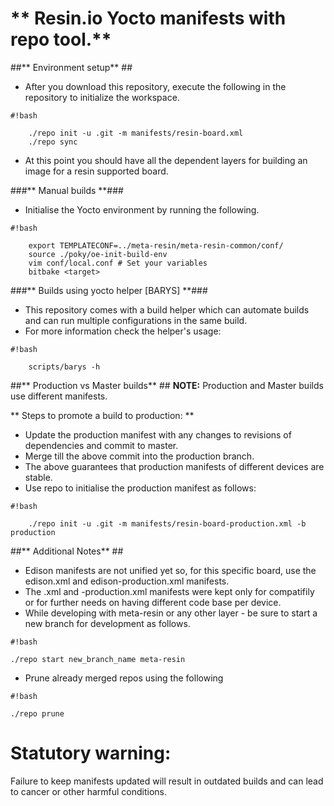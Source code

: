 # ** Resin.io Yocto manifests with repo tool.** #

##** Environment setup** ##

* After you download this repository, execute the following in the repository to initialize the workspace.
```
#!bash

    ./repo init -u .git -m manifests/resin-board.xml
    ./repo sync
```
* At this point you should have all the dependent layers for building an image for a resin supported board.

###** Manual builds **###
* Initialise the Yocto environment by running the following.
```
#!bash

    export TEMPLATECONF=../meta-resin/meta-resin-common/conf/
    source ./poky/oe-init-build-env
    vim conf/local.conf # Set your variables
    bitbake <target>
```

###** Builds using yocto helper [BARYS] **###
* This repository comes with a build helper which can automate builds and can run multiple configurations in the same build.
* For more information check the helper's usage:
```
#!bash

    scripts/barys -h
```

##** Production vs Master builds** ##
**NOTE:** Production and Master builds use different manifests.

** Steps to promote a build to production: **

* Update the production manifest with any changes to revisions of dependencies and commit to master.
* Merge till the above commit into the production branch.
* The above guarantees that production manifests of different devices are stable.
* Use repo to initialise the production manifest as follows:
```
#!bash

    ./repo init -u .git -m manifests/resin-board-production.xml -b production
```

##** Additional Notes** ##
* Edison manifests are not unified yet so, for this specific board, use the edison.xml and edison-production.xml manifests.
* The <board>.xml and <board>-production.xml manifests were kept only for compatifily or for further needs on having different code base per device.
* While developing with meta-resin or any other layer - be sure to start a new branch for development as follows.
```
#!bash

./repo start new_branch_name meta-resin
```
* Prune already merged repos using the following
```
#!bash

./repo prune
```
# **Statutory warning:** #
Failure to keep manifests updated will result in outdated builds and can lead to cancer or other harmful conditions.
